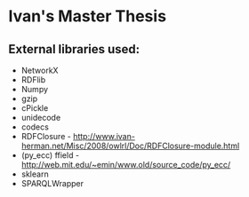 # Ivan's Master Thesis

## External libraries used:

* NetworkX
* RDFlib
* Numpy
* gzip
* cPickle
* unidecode
* codecs
* RDFClosure - http://www.ivan-herman.net/Misc/2008/owlrl/Doc/RDFClosure-module.html
* (py_ecc) ffield - http://web.mit.edu/~emin/www.old/source_code/py_ecc/
* sklearn
* SPARQLWrapper
